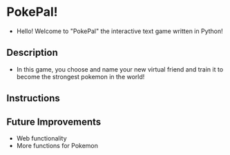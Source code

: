 # PokePal!

* Hello! Welcome to "PokePal" the interactive text game written in Python!

## Description 

* In this game, you choose and name your new virtual friend and train it to become the strongest pokemon in the world!

## Instructions

## Future Improvements

* Web functionality
* More functions for Pokemon


